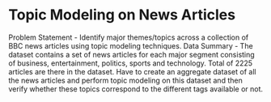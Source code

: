 # Topic Modeling on News Articles


Problem Statement - Identify major themes/topics across a collection of BBC news articles using topic modeling techniques.
Data Summary - The dataset contains a set of news articles for each major segment consisting of business, entertainment, politics, sports and technology. Total of 2225 articles are there in the dataset. Have to create an aggregate dataset of all the news articles and perform topic modeling on this dataset and then verify whether these topics correspond to the different tags available or not.
